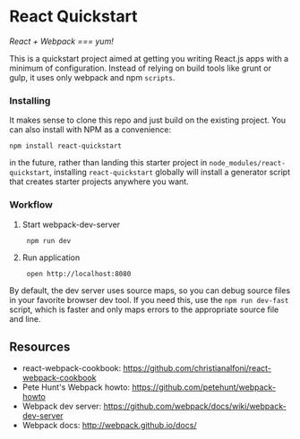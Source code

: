 React Quickstart
================

_React + Webpack === yum!_

This is a quickstart project aimed at getting you writing React.js apps with a minimum of configuration. Instead of relying on build tools like grunt or gulp, it uses only webpack and npm `scripts`.

### Installing

It makes sense to clone this repo and just build on the existing project. You can also install with NPM as a convenience:

    npm install react-quickstart

in the future, rather than landing this starter project in `node_modules/react-quickstart`, installing `react-quickstart` globally will install a generator script that creates starter projects anywhere you want.

### Workflow

1. Start webpack-dev-server

        npm run dev

2. Run application

        open http://localhost:8080

By default, the dev server uses source maps, so you can debug source files in your favorite browser dev tool. If you need this, use the `npm run dev-fast` script, which is faster and only maps errors to the appropriate source file and line.

Resources
---------
- react-webpack-cookbook: https://github.com/christianalfoni/react-webpack-cookbook
- Pete Hunt's Webpack howto: https://github.com/petehunt/webpack-howto
- Webpack dev server: https://github.com/webpack/docs/wiki/webpack-dev-server
- Webpack docs: http://webpack.github.io/docs/
